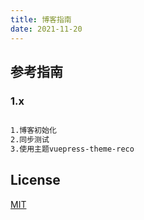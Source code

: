 ```yaml
---
title: 博客指南
date: 2021-11-20
---
```

## 参考指南

### 1.x
```bash

1.博客初始化
2.同步测试
3.使用主题vuepress-theme-reco
```

## License
[MIT](https://github.com/recoluan/vuepress-theme-reco/blob/master/LICENSE)